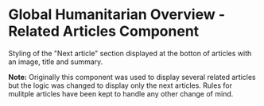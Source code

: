Global Humanitarian Overview - Related Articles Component
=========================================================

Styling of the "Next article" section displayed at the botton of articles with
an image, title and summary.

**Note:** Originally this component was used to display several related articles
but the logic was changed to display only the next articles. Rules for mulitple
articles have been kept to handle any other change of mind.
